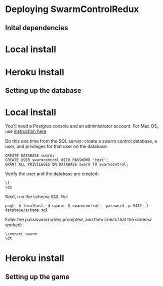 # Deploying SwarmControlRedux

## Inital dependencies

# Local install

# Heroku install

## Setting up the database

# Local install

You'll need a Postgres console and an administrator account. For Mac OS, use [instruction here](https://launchschool.com/blog/how-to-install-postgresql-on-a-mac)


Do this one time from the SQL server: create a swarm control database, a user, and privileges for that user on the database.

```
CREATE DATABASE swarm;
CREATE USER swarmcontrol WITH PASSWORD 'test';
GRANT ALL PRIVILEGES ON DATABASE swarm TO swarmcontrol;
```

Verify the user and the database are created:

```
\l
\du
```

Next, run the schema SQL file:

```
psql -h localhost -d swarm -U swarmcontrol --password -p 5432 -f database/schema.sql
```

Enter the passwword when prompted, and then check that the schema worked:

```
\connect swarm
\dt
```


# Heroku install

## Setting up the game
